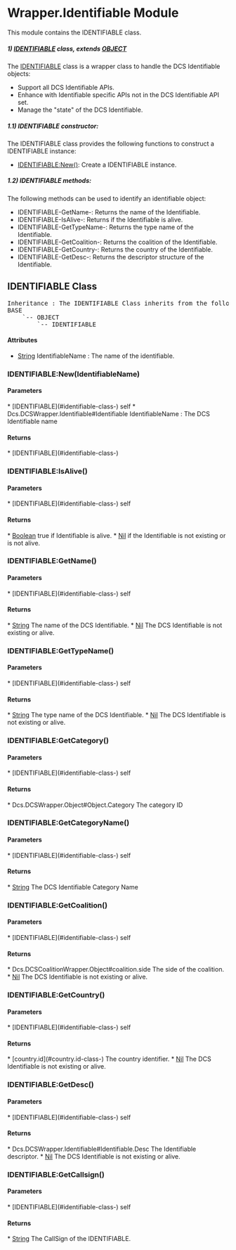 # Wrapper.Identifiable Module
This module contains the IDENTIFIABLE class.

##### 1) [IDENTIFIABLE](#identifiable-class-) class, extends [OBJECT](#object-class-)

The [IDENTIFIABLE](#identifiable-class-) class is a wrapper class to handle the DCS Identifiable objects:

* Support all DCS Identifiable APIs.
* Enhance with Identifiable specific APIs not in the DCS Identifiable API set.
* Manage the "state" of the DCS Identifiable.

##### 1.1) IDENTIFIABLE constructor:

The IDENTIFIABLE class provides the following functions to construct a IDENTIFIABLE instance:

* [IDENTIFIABLE:New()](#identifiable-new-identifiablename): Create a IDENTIFIABLE instance.

##### 1.2) IDENTIFIABLE methods:

The following methods can be used to identify an identifiable object:

* IDENTIFIABLE-GetName-: Returns the name of the Identifiable.
* IDENTIFIABLE-IsAlive-: Returns if the Identifiable is alive.
* IDENTIFIABLE-GetTypeName-: Returns the type name of the Identifiable.
* IDENTIFIABLE-GetCoalition-: Returns the coalition of the Identifiable.
* IDENTIFIABLE-GetCountry-: Returns the country of the Identifiable.
* IDENTIFIABLE-GetDesc-: Returns the descriptor structure of the Identifiable.




## IDENTIFIABLE Class
<pre>
Inheritance : The IDENTIFIABLE Class inherits from the following parents :
BASE
	`-- OBJECT
		`-- IDENTIFIABLE
</pre>

<h4> Attributes </h4>

* <u>String</u> IdentifiableName : The name of the identifiable.


### IDENTIFIABLE:New(IdentifiableName)

<h4> Parameters </h4>
* [IDENTIFIABLE](#identifiable-class-)
self
* Dcs.DCSWrapper.Identifiable#Identifiable IdentifiableName : The DCS Identifiable name

<h4> Returns </h4>
* [IDENTIFIABLE](#identifiable-class-)



### IDENTIFIABLE:IsAlive()

<h4> Parameters </h4>
* [IDENTIFIABLE](#identifiable-class-)
self

<h4> Returns </h4>
* <u>Boolean</u>  true if Identifiable is alive.
* <u>Nil</u>  if the Identifiable is not existing or is not alive.


### IDENTIFIABLE:GetName()

<h4> Parameters </h4>
* [IDENTIFIABLE](#identifiable-class-)
self

<h4> Returns </h4>
* <u>String</u>  The name of the DCS Identifiable.
* <u>Nil</u>  The DCS Identifiable is not existing or alive.


### IDENTIFIABLE:GetTypeName()

<h4> Parameters </h4>
* [IDENTIFIABLE](#identifiable-class-)
self

<h4> Returns </h4>
* <u>String</u>  The type name of the DCS Identifiable.
* <u>Nil</u>  The DCS Identifiable is not existing or alive.


### IDENTIFIABLE:GetCategory()

<h4> Parameters </h4>
* [IDENTIFIABLE](#identifiable-class-)
self

<h4> Returns </h4>
* Dcs.DCSWrapper.Object#Object.Category  The category ID


### IDENTIFIABLE:GetCategoryName()

<h4> Parameters </h4>
* [IDENTIFIABLE](#identifiable-class-)
self

<h4> Returns </h4>
* <u>String</u>  The DCS Identifiable Category Name


### IDENTIFIABLE:GetCoalition()

<h4> Parameters </h4>
* [IDENTIFIABLE](#identifiable-class-)
self

<h4> Returns </h4>
* Dcs.DCSCoalitionWrapper.Object#coalition.side  The side of the coalition.
* <u>Nil</u>  The DCS Identifiable is not existing or alive.


### IDENTIFIABLE:GetCountry()

<h4> Parameters </h4>
* [IDENTIFIABLE](#identifiable-class-)
self

<h4> Returns </h4>
* [country.id](#country.id-class-)  The country identifier.
* <u>Nil</u>  The DCS Identifiable is not existing or alive.


### IDENTIFIABLE:GetDesc()

<h4> Parameters </h4>
* [IDENTIFIABLE](#identifiable-class-)
self

<h4> Returns </h4>
* Dcs.DCSWrapper.Identifiable#Identifiable.Desc  The Identifiable descriptor.
* <u>Nil</u>  The DCS Identifiable is not existing or alive.


### IDENTIFIABLE:GetCallsign()

<h4> Parameters </h4>
* [IDENTIFIABLE](#identifiable-class-)
self

<h4> Returns </h4>
* <u>String</u>  The CallSign of the IDENTIFIABLE.


